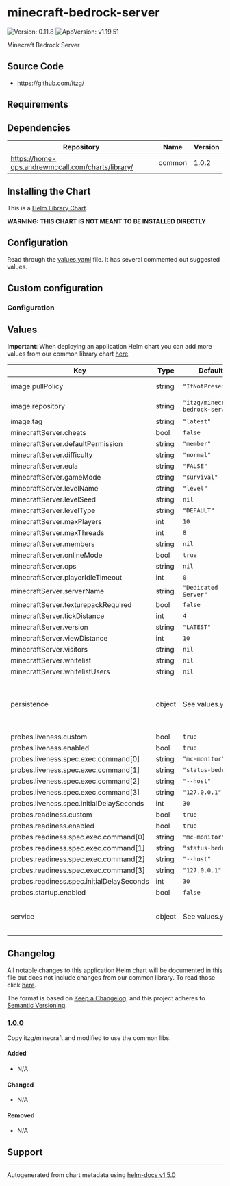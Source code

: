 # minecraft-bedrock-server

![Version: 0.11.8](https://img.shields.io/badge/Version-0.11.8-informational?style=flat-square) ![AppVersion: v1.19.51](https://img.shields.io/badge/AppVersion-v1.19.51-informational?style=flat-square)

Minecraft Bedrock Server

## Source Code

* <https://github.com/itzg/>

## Requirements

## Dependencies

| Repository | Name | Version |
|------------|------|---------|
| https://home-ops.andrewmccall.com/charts/library/ | common | 1.0.2 |

## Installing the Chart

This is a [Helm Library Chart](https://helm.sh/docs/topics/library_charts/#helm).

**WARNING: THIS CHART IS NOT MEANT TO BE INSTALLED DIRECTLY**

## Configuration

Read through the [values.yaml](./values.yaml) file. It has several commented out suggested values.

## Custom configuration

### Configuration

## Values

**Important**: When deploying an application Helm chart you can add more values from our common library chart [here](https://github.com/k8s-at-home/library-charts/tree/main/charts/stable/common)

| Key | Type | Default | Description |
|-----|------|---------|-------------|
| image.pullPolicy | string | `"IfNotPresent"` | image pull policy |
| image.repository | string | `"itzg/minecraft-bedrock-server"` | image repository |
| image.tag | string | `"latest"` |  |
| minecraftServer.cheats | bool | `false` |  |
| minecraftServer.defaultPermission | string | `"member"` |  |
| minecraftServer.difficulty | string | `"normal"` |  |
| minecraftServer.eula | string | `"FALSE"` |  |
| minecraftServer.gameMode | string | `"survival"` |  |
| minecraftServer.levelName | string | `"level"` |  |
| minecraftServer.levelSeed | string | `nil` |  |
| minecraftServer.levelType | string | `"DEFAULT"` |  |
| minecraftServer.maxPlayers | int | `10` |  |
| minecraftServer.maxThreads | int | `8` |  |
| minecraftServer.members | string | `nil` |  |
| minecraftServer.onlineMode | bool | `true` |  |
| minecraftServer.ops | string | `nil` |  |
| minecraftServer.playerIdleTimeout | int | `0` |  |
| minecraftServer.serverName | string | `"Dedicated Server"` |  |
| minecraftServer.texturepackRequired | bool | `false` |  |
| minecraftServer.tickDistance | int | `4` |  |
| minecraftServer.version | string | `"LATEST"` |  |
| minecraftServer.viewDistance | int | `10` |  |
| minecraftServer.visitors | string | `nil` |  |
| minecraftServer.whitelist | string | `nil` |  |
| minecraftServer.whitelistUsers | string | `nil` |  |
| persistence | object | See values.yaml | Configure persistence settings for the chart under this key. |
| probes.liveness.custom | bool | `true` |  |
| probes.liveness.enabled | bool | `true` |  |
| probes.liveness.spec.exec.command[0] | string | `"mc-monitor"` |  |
| probes.liveness.spec.exec.command[1] | string | `"status-bedrock"` |  |
| probes.liveness.spec.exec.command[2] | string | `"--host"` |  |
| probes.liveness.spec.exec.command[3] | string | `"127.0.0.1"` |  |
| probes.liveness.spec.initialDelaySeconds | int | `30` |  |
| probes.readiness.custom | bool | `true` |  |
| probes.readiness.enabled | bool | `true` |  |
| probes.readiness.spec.exec.command[0] | string | `"mc-monitor"` |  |
| probes.readiness.spec.exec.command[1] | string | `"status-bedrock"` |  |
| probes.readiness.spec.exec.command[2] | string | `"--host"` |  |
| probes.readiness.spec.exec.command[3] | string | `"127.0.0.1"` |  |
| probes.readiness.spec.initialDelaySeconds | int | `30` |  |
| probes.startup.enabled | bool | `false` |  |
| service | object | See values.yaml | Configures service settings for the chart. |

## Changelog

All notable changes to this application Helm chart will be documented in this file but does not include changes from our common library. To read those click [here](https://github.com/k8s-at-home/library-charts/tree/main/charts/stable/commonREADME.md#Changelog).

The format is based on [Keep a Changelog](https://keepachangelog.com/en/1.0.0/), and this project adheres to [Semantic Versioning](https://semver.org/spec/v2.0.0.html).

### [1.0.0]

Copy itzg/minecraft and modified to use the common libs.

#### Added

- N/A

#### Changed

- N/A

#### Removed

- N/A

[1.0.0]: #1.0.0

## Support

----------------------------------------------
Autogenerated from chart metadata using [helm-docs v1.5.0](https://github.com/norwoodj/helm-docs/releases/v1.5.0)

